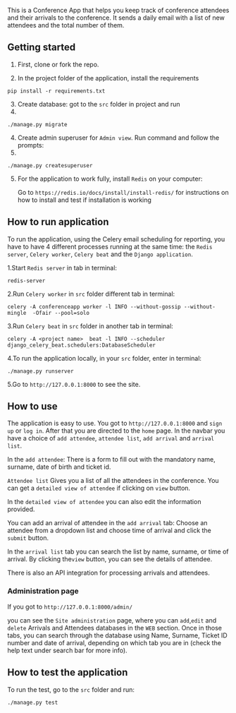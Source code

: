 This is a Conference App that helps you keep track of conference attendees and their arrivals to the conference. It sends a daily email with a list of new attendees and the total number of them.

## Getting started
1. First, clone or fork the repo.


2. In the project folder of the application, install the requirements

```pip install -r requirements.txt```


3. Create database: got to the `src` folder in project and run
4. 
```./manage.py migrate```


4. Create admin superuser for `Admin view`. Run command and follow the prompts:
5. 
```./manage.py createsuperuser```


5. For the application to work fully, install `Redis` on your computer:

    Go to `https://redis.io/docs/install/install-redis/` for instructions on how to install and test if installation is working


## How to run application
To run the application, using the Celery email scheduling for reporting, you have to have 4 different processes running at the same time: the `Redis server`, `Celery worker`, `Celery beat` and the `Django application`.

1.Start `Redis server` in tab in terminal:

``````redis-server``````


2.Run `Celery worker` in `src` folder different tab in terminal:

```celery -A conferenceapp worker -l INFO --without-gossip --without-mingle  -Ofair --pool=solo```


3.Run `Celery beat` in `src` folder in another tab in terminal:

```celery -A <project name>  beat -l INFO --scheduler django_celery_beat.schedulers:DatabaseScheduler```


4.To run the application locally, in your `src` folder, enter in terminal:

```./manage.py runserver```


5.Go to `http://127.0.0.1:8000` to see the site.

## How to use
The application is easy to use. You got to `http://127.0.0.1:8000` and `sign up` or `log in`. After that you are directed to the `home` page. 
In the navbar you have a choice of `add attendee`, `attendee list`, `add arrival` and `arrival list`.

In the `add attendee`: There is a form to fill out with the mandatory name, surname, date of birth and ticket id.

`Attendee list` Gives you a list of all the attendees in the conference. You can get a `detailed view of attendee` if clicking on `view` button.

In the `detailed view of attendee` you can also edit the information provided.

You can add an arrival of attendee in the `add arrival` tab: Choose an attendee from a dropdown list and choose time of arrival and click the `submit` button.

In the `arrival list` tab you can search the list by name, surname, or time of arrival. By clicking the`view` button, you can see the details of attendee.

There is also an API integration for processing arrivals and attendees. 


### Administration page
If you got to `http://127.0.0.1:8000/admin/`

you can see the `Site administration` page, where you can `add`,`edit` and `delete` Arrivals and Attendees databases in the `WEB` section.
Once in those tabs, you can search through the database using Name, Surname, Ticket ID number and date of arrival, depending on which tab you are in (check the help text under search bar for more info).



## How to test the application
To run the test, go to the `src` folder and run:

```./manage.py test```




